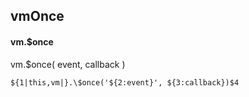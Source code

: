 ## vmOnce
#### vm.$once
vm.$once( event, callback )
```
${1|this,vm|}.\$once('${2:event}', ${3:callback})$4
```